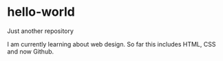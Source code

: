 # hello-world
Just another repository

I am currently learning about web design. So far this includes HTML, CSS and now Github.
